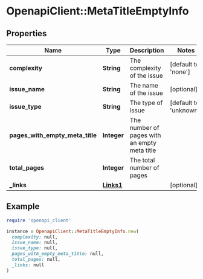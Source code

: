 # OpenapiClient::MetaTitleEmptyInfo

## Properties

| Name | Type | Description | Notes |
| ---- | ---- | ----------- | ----- |
| **complexity** | **String** | The complexity of the issue | [default to &#39;none&#39;] |
| **issue_name** | **String** | The name of the issue | [optional] |
| **issue_type** | **String** | The type of issue | [default to &#39;unknown&#39;] |
| **pages_with_empty_meta_title** | **Integer** | The number of pages with an empty meta title |  |
| **total_pages** | **Integer** | The total number of pages |  |
| **_links** | [**Links1**](Links1.md) |  | [optional] |

## Example

```ruby
require 'openapi_client'

instance = OpenapiClient::MetaTitleEmptyInfo.new(
  complexity: null,
  issue_name: null,
  issue_type: null,
  pages_with_empty_meta_title: null,
  total_pages: null,
  _links: null
)
```

